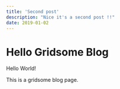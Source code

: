 ```yaml
---
title: 'Second post'
description: "Nice it's a second post !!"
date: 2019-01-02
---
```


# Hello Gridsome Blog

Hello World!

This is a gridsome blog page.
